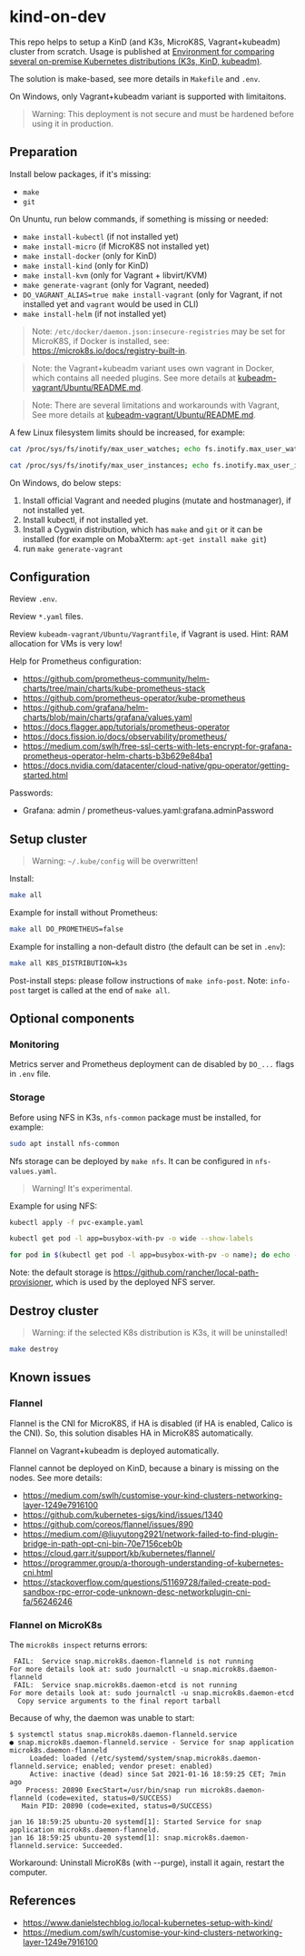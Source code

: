 # kind-on-dev

This repo helps to setup a KinD (and K3s, MicroK8S, Vagrant+kubeadm) cluster from scratch.
Usage is published at [Environment for comparing several on-premise Kubernetes distributions (K3s, KinD, kubeadm)](https://pgillich.medium.com/environment-for-comparing-several-on-premise-kubernetes-distributions-k3s-kind-kubeadm-a53675a80a00).

The solution is make-based, see more details in `Makefile` and `.env`.

On Windows, only Vagrant+kubeadm variant is supported with limitaitons.

> Warning: This deployment is not secure and must be hardened before using it in production.

## Preparation

Install below packages, if it's missing:

* `make`
* `git`

On Ununtu, run below commands, if something is missing or needed:

* `make install-kubectl` (if not installed yet)
* `make install-micro` (if MicroK8S not installed yet)
* `make install-docker` (only for KinD)
* `make install-kind` (only for KinD)
* `make install-kvm` (only for Vagrant + libvirt/KVM)
* `make generate-vagrant` (only for Vagrant, needed)
* `DO_VAGRANT_ALIAS=true make install-vagrant` (only for Vagrant, if not installed yet and `vagrant` would be used in CLI)
* `make install-helm` (if not installed yet)

> Note: `/etc/docker/daemon.json:insecure-registries` may be set for MicroK8S, if Docker is installed, see: <https://microk8s.io/docs/registry-built-in>.

> Note: the Vagrant+kubeadm variant uses own vagrant in Docker, which contains all needed plugins.
> See more details at [kubeadm-vagrant/Ubuntu/README.md](kubeadm-vagrant/Ubuntu/README.md).

> Note: There are several limitations and workarounds with Vagrant,
> See more details at [kubeadm-vagrant/Ubuntu/README.md](kubeadm-vagrant/Ubuntu/README.md).

A few Linux filesystem limits should be increased, for example:

```sh
cat /proc/sys/fs/inotify/max_user_watches; echo fs.inotify.max_user_watches=524288 | sudo tee /etc/sysctl.d/50_max_user_watches.conf && sudo sysctl --system; cat /proc/sys/fs/inotify/max_user_watches

cat /proc/sys/fs/inotify/max_user_instances; echo fs.inotify.max_user_instances=1024 | sudo tee /etc/sysctl.d/50_max_user_instances.conf && sudo sysctl --system; cat /proc/sys/fs/inotify/max_user_instances
```

On Windows, do below steps:

1. Install official Vagrant and needed plugins (mutate and hostmanager), if not installed yet.
1. Install kubectl, if not installed yet.
1. Install a Cygwin distribution, which has `make` and `git` or it can be installed (for example on MobaXterm: `apt-get install make git`)
1. run `make generate-vagrant`

## Configuration

Review `.env`.

Review `*.yaml` files.

Review `kubeadm-vagrant/Ubuntu/Vagrantfile`, if Vagrant is used. Hint: RAM allocation for VMs is very low!

Help for Prometheus configuration:

* <https://github.com/prometheus-community/helm-charts/tree/main/charts/kube-prometheus-stack>
* <https://github.com/prometheus-operator/kube-prometheus>
* <https://github.com/grafana/helm-charts/blob/main/charts/grafana/values.yaml>
* <https://docs.flagger.app/tutorials/prometheus-operator>
* <https://docs.fission.io/docs/observability/prometheus/>
* <https://medium.com/swlh/free-ssl-certs-with-lets-encrypt-for-grafana-prometheus-operator-helm-charts-b3b629e84ba1>
* <https://docs.nvidia.com/datacenter/cloud-native/gpu-operator/getting-started.html>

Passwords:

* Grafana: admin / prometheus-values.yaml:grafana.adminPassword

## Setup cluster

> Warning: `~/.kube/config` will be overwritten!

Install:

```sh
make all
```

Example for install without Prometheus:

```sh
make all DO_PROMETHEUS=false
```

Example for installing a non-default distro (the default can be set in `.env`):

```sh
make all K8S_DISTRIBUTION=k3s
```

Post-install steps: please follow instructions of `make info-post`. Note: `info-post` target is called at the end of `make all`.

## Optional components

### Monitoring

Metrics server and Prometheus deployment can de disabled by `DO_...` flags in `.env` file.

### Storage

Before using NFS in K3s, `nfs-common` package must be installed, for example:

```sh
sudo apt install nfs-common
```

Nfs storage can be deployed by `make nfs`. It can be configured in `nfs-values.yaml`.

> Warning! It's experimental.

Example for using NFS:

```sh
kubectl apply -f pvc-example.yaml

kubectl get pod -l app=busybox-with-pv -o wide --show-labels

for pod in $(kubectl get pod -l app=busybox-with-pv -o name); do echo -e "\n$pod /mnt"; kubectl exec -ti $pod -- find /mnt -type f -exec cat '{}' ';' ; done
```

Note: the default storage is <https://github.com/rancher/local-path-provisioner>,
which is used by the deployed NFS server.

## Destroy cluster

> Warning: if the selected K8s distribution is K3s, it will be uninstalled!

```sh
make destroy
```

## Known issues

### Flannel

Flannel is the CNI for MicroK8S, if HA is disabled (if HA is enabled, Calico is the CNI). So, this solution disables HA in MicroK8S automatically.

Flannel on Vagrant+kubeadm is deployed automatically.

Flannel cannot be deployed on KinD, because a binary is missing on the nodes. See more details:

* <https://medium.com/swlh/customise-your-kind-clusters-networking-layer-1249e7916100>
* <https://github.com/kubernetes-sigs/kind/issues/1340>
* <https://github.com/coreos/flannel/issues/890>
* <https://medium.com/@liuyutong2921/network-failed-to-find-plugin-bridge-in-path-opt-cni-bin-70e7156ceb0b>
* <https://cloud.garr.it/support/kb/kubernetes/flannel/>
* <https://programmer.group/a-thorough-understanding-of-kubernetes-cni.html>
* <https://stackoverflow.com/questions/51169728/failed-create-pod-sandbox-rpc-error-code-unknown-desc-networkplugin-cni-fa/56246246>


### Flannel on MicroK8s

The `microk8s inspect` returns errors:

```text
 FAIL:  Service snap.microk8s.daemon-flanneld is not running
For more details look at: sudo journalctl -u snap.microk8s.daemon-flanneld
 FAIL:  Service snap.microk8s.daemon-etcd is not running
For more details look at: sudo journalctl -u snap.microk8s.daemon-etcd
  Copy service arguments to the final report tarball
```

Because of why, the daemon was unable to start:

```text
$ systemctl status snap.microk8s.daemon-flanneld.service
● snap.microk8s.daemon-flanneld.service - Service for snap application microk8s.daemon-flanneld
     Loaded: loaded (/etc/systemd/system/snap.microk8s.daemon-flanneld.service; enabled; vendor preset: enabled)
     Active: inactive (dead) since Sat 2021-01-16 18:59:25 CET; 7min ago
    Process: 20890 ExecStart=/usr/bin/snap run microk8s.daemon-flanneld (code=exited, status=0/SUCCESS)
   Main PID: 20890 (code=exited, status=0/SUCCESS)

jan 16 18:59:25 ubuntu-20 systemd[1]: Started Service for snap application microk8s.daemon-flanneld.
jan 16 18:59:25 ubuntu-20 systemd[1]: snap.microk8s.daemon-flanneld.service: Succeeded.
```

Workaround: Uninstall MicroK8s (with --purge), install it again, restart the computer.

## References

* <https://www.danielstechblog.io/local-kubernetes-setup-with-kind/>
* <https://medium.com/swlh/customise-your-kind-clusters-networking-layer-1249e7916100>
